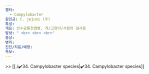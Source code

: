 ```yaml
---
챕터:
  - Campylobacter
원인균: C. jejuni (주)
특성: 
개요: 인수공통전염병, 개/고양이/사람의 설사증
발생: " <br> <br> <br>"
증상: 
병리: 
진단/치료/예방: 
족보: 
---
```

\>> [[./✔️34. Campylobacter species|✔️34. Campylobacter species]]
